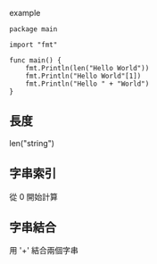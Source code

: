 example 

```
package main

import "fmt"

func main() {
    fmt.Println(len("Hello World"))
    fmt.Println("Hello World"[1])
    fmt.Println("Hello " + "World")
}
```

## 長度
len("string")

## 字串索引
從 0 開始計算

## 字串結合
用 '+' 結合兩個字串